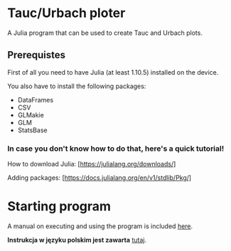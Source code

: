 # Tauc/Urbach ploter
A Julia program that can be used to create Tauc and Urbach plots.
## Prerequistes 
First of all you need to have Julia (at least 1.10.5) installed on the device.

You also have to install the following packages:
* DataFrames
* CSV
* GLMakie
* GLM
* StatsBase
### In case you don't know how to do that, here's a quick tutorial!
How to download Julia: [https://julialang.org/downloads/]

Adding packages: [https://docs.julialang.org/en/v1/stdlib/Pkg/]

# Starting program
A manual on executing and using the program is included [here](tauc_urbach_ploter/manual.txt).

**Instrukcja w języku polskim jest zawarta** [tutaj](tauc_urbach_ploter/manual_PL.txt).
